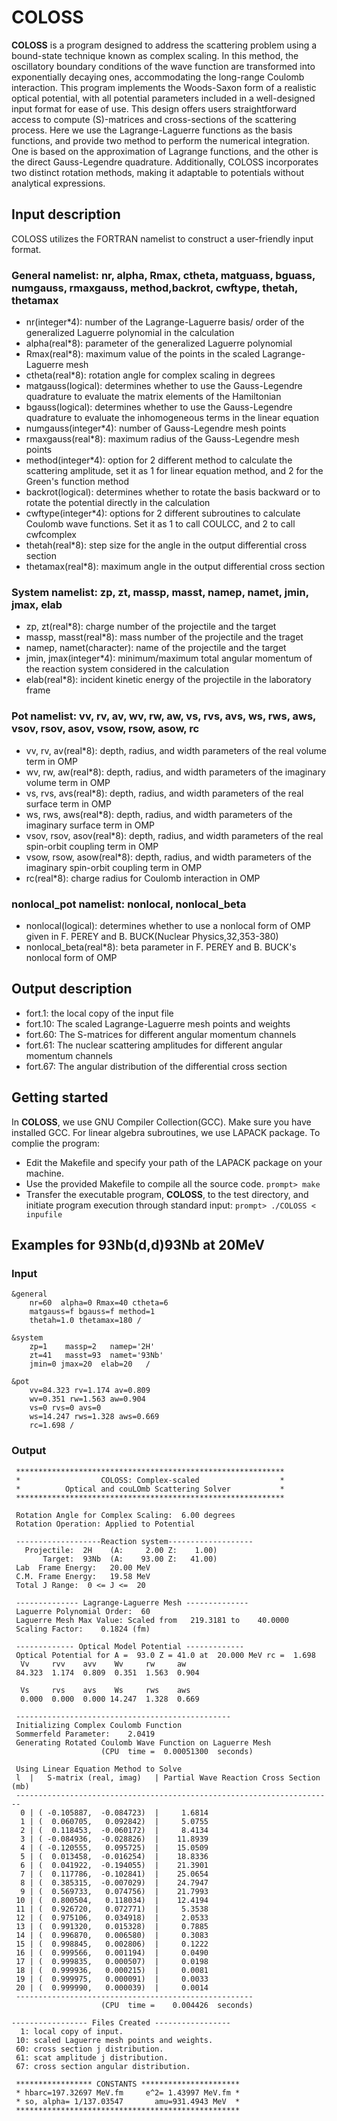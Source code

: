 # COLOSS
**COLOSS** is a program designed to address the scattering problem using a bound-state technique known as complex scaling. In this method, the oscillatory boundary conditions of the wave function are transformed into exponentially decaying ones, accommodating the long-range Coulomb interaction. This program implements the Woods-Saxon form of a realistic optical potential, with all potential parameters included in a well-designed input format for ease of use. This design offers users straightforward access to compute \(S\)-matrices and cross-sections of the scattering process. Here we use the Lagrange-Laguerre functions as the basis functions, and provide two method to perform the numerical integration. One is based on the approximation of Lagrange functions, and the other is the direct Gauss-Legendre quadrature. Additionally, COLOSS incorporates two distinct rotation methods, making it adaptable to potentials without analytical expressions. 

## Input description
COLOSS utilizes the FORTRAN namelist to construct a user-friendly input format. 

### General namelist: nr, alpha, Rmax, ctheta, matguass, bguass, numgauss, rmaxgauss, method,backrot, cwftype, thetah, thetamax
- nr(integer*4): number of the Lagrange-Laguerre basis/ order of the generalized Laguerre polynomial in the calculation
- alpha(real*8): parameter of the generalized Laguerre polynomial
- Rmax(real*8): maximum value of the points in the scaled Lagrange-Laguerre mesh
- ctheta(real*8): rotation angle for complex scaling in degrees
- matgauss(logical): determines whether to use the Gauss-Legendre quadrature to evaluate the matrix elements of the Hamiltonian
- bgauss(logical): determines whether to use the Gauss-Legendre quadrature to evaluate the inhomogeneous terms in the linear equation
- numgauss(integer*4): number of Gauss-Legendre mesh points
- rmaxgauss(real*8): maximum radius of the Gauss-Legendre mesh points
- method(integer*4): option for 2 different method to calculate the scattering amplitude, set it as 1 for linear equation method, and 2 for the Green's function method
- backrot(logical): determines whether to rotate the basis backward or to rotate the potential directly in the calculation
- cwftype(integer*4): options for 2 different subroutines to calculate Coulomb wave functions. Set it as 1 to call COULCC, and 2 to call cwfcomplex
- thetah(real*8): step size for the angle in the output differential cross section
- thetamax(real*8): maximum angle in the output differential cross section

### System namelist: zp, zt, massp, masst, namep, namet, jmin, jmax, elab
- zp, zt(real*8): charge number of the projectile and the target
- massp, masst(real*8): mass number of the projectile and the traget
- namep, namet(character): name of the projectile and the target
- jmin, jmax(integer*4): minimum/maximum total angular momentum of the reaction system considered in the calculation
- elab(real*8): incident kinetic energy of the projectile in the laboratory frame

### Pot namelist: vv, rv, av, wv, rw, aw, vs, rvs, avs, ws, rws, aws, vsov, rsov, asov, vsow, rsow, asow, rc
- vv, rv, av(real*8): depth, radius, and width parameters of the real volume term in OMP
- wv, rw, aw(real*8): depth, radius, and width parameters of the imaginary volume term in OMP
- vs, rvs, avs(real*8): depth, radius, and width parameters of the real surface term in OMP
- ws, rws, aws(real*8): depth, radius, and width parameters of the imaginary surface term in OMP
- vsov, rsov, asov(real*8): depth, radius, and width parameters of the real spin-orbit coupling term in OMP
- vsow, rsow, asow(real*8): depth, radius, and width parameters of the imaginary spin-orbit coupling term in OMP
- rc(real*8): charge radius for Coulomb interaction in OMP

### nonlocal_pot namelist: nonlocal, nonlocal_beta
- nonlocal(logical): determines whether to use a nonlocal form of OMP given in F. PEREY and B. BUCK(Nuclear Physics,32,353-380)
- nonlocal_beta(real*8): beta parameter in F. PEREY and B. BUCK's nonlocal form of OMP

## Output description
- fort.1: the local copy of the input file
- fort.10: The scaled Lagrange-Laguerre mesh points and weights
- fort.60: The S-matrices for different angular momentum channels
- fort.61: The nuclear scattering amplitudes for different angular momentum channels
- fort.67: The angular distribution of the differential cross section

## Getting started
In **COLOSS**, we use GNU Compiler Collection(GCC). Make sure you have installed GCC. For linear algebra subroutines, we use LAPACK package.
To complie the program:
- Edit the Makefile and specify your path of the LAPACK package on your machine.
- Use the provided Makefile to compile all the source code.
`prompt> make`
- Transfer the executable program, **COLOSS**, to the test directory, and initiate program execution through standard input:
`prompt> ./COLOSS < inpufile`

## Examples for 93Nb(d,d)93Nb at 20MeV
### Input
```
&general  
    nr=60  alpha=0 Rmax=40 ctheta=6 
    matgauss=f bgauss=f method=1
    thetah=1.0 thetamax=180 /

&system 
    zp=1    massp=2   namep='2H'
    zt=41   masst=93  namet='93Nb'
    jmin=0 jmax=20  elab=20   /  

&pot 
    vv=84.323 rv=1.174 av=0.809
    wv=0.351 rw=1.563 aw=0.904
    vs=0 rvs=0 avs=0
    ws=14.247 rws=1.328 aws=0.669 
    rc=1.698 /

```

### Output
```
 ************************************************************
 *                  COLOSS: Complex-scaled                  *
 *          Optical and couLOmb Scattering Solver           *
 ************************************************************
 
 Rotation Angle for Complex Scaling:  6.00 degrees
 Rotation Operation: Applied to Potential
 
 -------------------Reaction system-------------------
   Projectile:  2H    (A:     2.00 Z:    1.00)
       Target:  93Nb  (A:    93.00 Z:   41.00)
 Lab  Frame Energy:   20.00 MeV
 C.M. Frame Energy:   19.58 MeV
 Total J Range:  0 <= J <=  20
 
 -------------- Lagrange-Laguerre Mesh --------------
 Laguerre Polynomial Order:  60
 Laguerre Mesh Max Value: Scaled from   219.3181 to    40.0000
 Scaling Factor:    0.1824 (fm)
 
 ------------- Optical Model Potential -------------
 Optical Potential for A =  93.0 Z = 41.0 at  20.000 MeV rc =  1.698
  Vv     rvv    avv    Wv     rw     aw
 84.323  1.174  0.809  0.351  1.563  0.904

  Vs     rvs    avs    Ws     rws    aws
  0.000  0.000  0.000 14.247  1.328  0.669

 ------------------------------------------------
 Initializing Complex Coulomb Function
 Sommerfeld Parameter:    2.0419
 Generating Rotated Coulomb Wave Function on Laguerre Mesh
                    (CPU  time =  0.00051300  seconds)
 
 Using Linear Equation Method to Solve
 l  |   S-matrix (real, imag)   | Partial Wave Reaction Cross Section (mb)
 -----------------------------------------------------------------------
  0 | ( -0.105887,  -0.084723)  |     1.6814
  1 | (  0.060705,   0.092842)  |     5.0755
  2 | (  0.118453,  -0.060172)  |     8.4134
  3 | ( -0.084936,  -0.028826)  |    11.8939
  4 | ( -0.120555,   0.095725)  |    15.0509
  5 | (  0.013458,  -0.016254)  |    18.8336
  6 | (  0.041922,  -0.194055)  |    21.3901
  7 | (  0.117786,  -0.102841)  |    25.0654
  8 | (  0.385315,  -0.007029)  |    24.7947
  9 | (  0.569733,   0.074756)  |    21.7993
 10 | (  0.800504,   0.118034)  |    12.4194
 11 | (  0.926720,   0.072771)  |     5.3538
 12 | (  0.975106,   0.034918)  |     2.0533
 13 | (  0.991320,   0.015328)  |     0.7885
 14 | (  0.996870,   0.006580)  |     0.3083
 15 | (  0.998845,   0.002806)  |     0.1222
 16 | (  0.999566,   0.001194)  |     0.0490
 17 | (  0.999835,   0.000507)  |     0.0198
 18 | (  0.999936,   0.000215)  |     0.0081
 19 | (  0.999975,   0.000091)  |     0.0033
 20 | (  0.999990,   0.000039)  |     0.0014
 -----------------------------------------------------
                    (CPU  time =    0.004426  seconds)
 
----------------- Files Created -----------------
  1: local copy of input.                         
 10: scaled Laguerre mesh points and weights.     
 60: cross section j distribution.                
 61: scat amplitude j distribution.               
 67: cross section angular distribution.          
  
 ***************** CONSTANTS **********************
 * hbarc=197.32697 MeV.fm     e^2= 1.43997 MeV.fm *
 * so, alpha= 1/137.03547       amu=931.4943 MeV  *
 **************************************************
```
